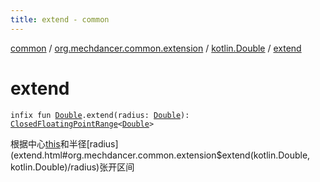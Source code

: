 ```yaml
---
title: extend - common
---
```


[common](../../index.html) / [org.mechdancer.common.extension](../index.html) / [kotlin.Double](index.html) / [extend](./extend.html)

# extend

`infix fun `[`Double`](https://kotlinlang.org/api/latest/jvm/stdlib/kotlin/-double/index.html)`.extend(radius: `[`Double`](https://kotlinlang.org/api/latest/jvm/stdlib/kotlin/-double/index.html)`): `[`ClosedFloatingPointRange`](https://kotlinlang.org/api/latest/jvm/stdlib/kotlin.ranges/-closed-floating-point-range/index.html)`<`[`Double`](https://kotlinlang.org/api/latest/jvm/stdlib/kotlin/-double/index.html)`>`

根据中心[this](extend/-this-.html)和半径[radius](extend.html#org.mechdancer.common.extension$extend(kotlin.Double, kotlin.Double)/radius)张开区间

